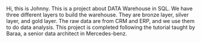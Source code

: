 Hi, this is Johnny.
This is a project about DATA Warehouse in SQL. We have three different layers to build the warehouse. They are bronze layer, silver layer, and gold layer. The raw data are from CRM and ERP, and we use them to do data analysis. This project is completed following the tutorial taught by Baraa, a senior data architect in Mercedes-benz.



